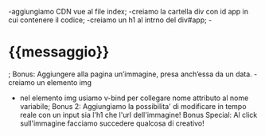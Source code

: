 <!-- Descrizione:
Stampare a schermo un messaggio all’interno di un h1, utilizzando i data. -->
-aggiungiamo CDN vue al file index;
-creiamo la cartella div con id app in cui contenere il codice;
-creiamo un h1 al intrno del div#app;
-<h1>{{messaggio}} </h1>;
Bonus:
Aggiungere alla pagina un’immagine, presa anch’essa da un data.
-creiamo un elemento img
- nel elemento img usiamo v-bind per collegare nome attributo al nome variabile; 
Bonus 2:
Aggiungiamo la possibilita' di modificare in tempo reale con un input sia l'h1 che l'url dell'immagine!
Bonus Special:
Al click sull'immagine facciamo succedere qualcosa di creativo!